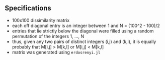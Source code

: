Specifications
--------------

* 100x100 dissimilarity matrix
* each off diagonal entry is an integer between 1 and N = (100^2 - 100)/2
* entries that lie strictly below the diagonal were filled using a random permutation of the integers 1, ..., N
* thus, given any two pairs of distinct integers (i,j) and (k,l), it is equally probably that M[i,j] > M[k,l] or M[i,j] < M[k,l]
* matrix was generated using `erdosrenyi.jl`